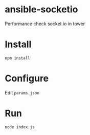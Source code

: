 # ansible-socketio
Performance check socket.io in tower

# Install
`npm install`

# Configure
Edit `params.json`

# Run
`node index.js`